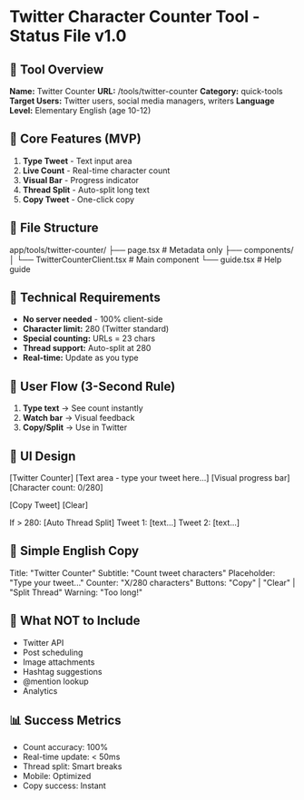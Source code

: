 # Twitter Character Counter Tool - Status File v1.0

## 📌 Tool Overview
**Name:** Twitter Counter
**URL:** /tools/twitter-counter
**Category:** quick-tools
**Target Users:** Twitter users, social media managers, writers
**Language Level:** Elementary English (age 10-12)

## 🎯 Core Features (MVP)
1. **Type Tweet** - Text input area
2. **Live Count** - Real-time character count
3. **Visual Bar** - Progress indicator
4. **Thread Split** - Auto-split long text
5. **Copy Tweet** - One-click copy

## 📁 File Structure
app/tools/twitter-counter/
├── page.tsx                    # Metadata only
├── components/
│   └── TwitterCounterClient.tsx # Main component
└── guide.tsx                   # Help guide

## 🔧 Technical Requirements
- **No server needed** - 100% client-side
- **Character limit:** 280 (Twitter standard)
- **Special counting:** URLs = 23 chars
- **Thread support:** Auto-split at 280
- **Real-time:** Update as you type

## 💭 User Flow (3-Second Rule)
1. **Type text** → See count instantly
2. **Watch bar** → Visual feedback
3. **Copy/Split** → Use in Twitter

## 🎨 UI Design
[Twitter Counter]
[Text area - type your tweet here...]
[Visual progress bar]
[Character count: 0/280]

[Copy Tweet] [Clear]

If > 280:
[Auto Thread Split]
Tweet 1: [text...]
Tweet 2: [text...]

## 📝 Simple English Copy
Title: "Twitter Counter"
Subtitle: "Count tweet characters"
Placeholder: "Type your tweet..."
Counter: "X/280 characters"
Buttons: "Copy" | "Clear" | "Split Thread"
Warning: "Too long!"

## 🚫 What NOT to Include
- Twitter API
- Post scheduling
- Image attachments
- Hashtag suggestions
- @mention lookup
- Analytics

## 📊 Success Metrics
- Count accuracy: 100%
- Real-time update: < 50ms
- Thread split: Smart breaks
- Mobile: Optimized
- Copy success: Instant